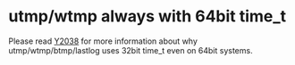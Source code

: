 # utmp/wtmp always with 64bit time_t

Please read [Y2038](Y2038.md) for more information about why utmp/wtmp/btmp/lastlog uses 32bit time_t even on 64bit systems.
